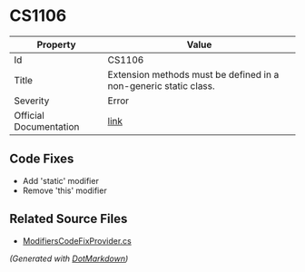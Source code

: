 # CS1106

| Property               | Value                                                              |
| ---------------------- | ------------------------------------------------------------------ |
| Id                     | CS1106                                                             |
| Title                  | Extension methods must be defined in a non\-generic static class\. |
| Severity               | Error                                                              |
| Official Documentation | [link](http://docs.microsoft.com/en-us/dotnet/csharp/misc/cs1106)  |

## Code Fixes

* Add 'static' modifier
* Remove 'this' modifier

## Related Source Files

* [ModifiersCodeFixProvider.cs](../../src/CodeFixes/CSharp/CodeFixes/ModifiersCodeFixProvider.cs)

*\(Generated with [DotMarkdown](http://github.com/JosefPihrt/DotMarkdown)\)*